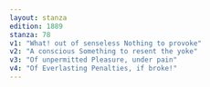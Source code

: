 ```yaml
---
layout: stanza
edition: 1889
stanza: 78
v1: "What! out of senseless Nothing to provoke"
v2: "A conscious Something to resent the yoke"
v3: "Of unpermitted Pleasure, under pain"
v4: "Of Everlasting Penalties, if broke!"
---
```

